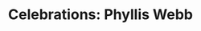 ---
layout: manifest
title: 'Celebrations: Phyllis Webb'
manifest_name: celebrations-phyllis-webb

---